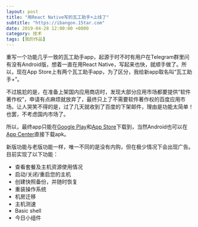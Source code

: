 ```yaml
---
layout: post
title: "用React Native写的瓦工助手+上线了"
subtitle: "https://ibangon.15tar.com"
date: 2019-04-28 12:00:00 +0800
category: 技术
tags: [我的作品]
---
```


重写一个功能几乎一致的瓦工助手app，起源于时不时有用户在Telegram群里问有没有Android版，想着一直在用React Native，写起来也快，就顺手做了。所以，现在App Store上有两个瓦工助手app，为了区分，我给新app取名叫“瓦工助手+”。

不过尴尬的是，在准备上架国内应用商店时，发现大部分应用市场都要提供“软件著作权”，申请有点麻烦就放弃了，最终只上了不需要软件著作权的百度应用市场。让人哭笑不得的是，过了几天就收到了百度的下架邮件，理由是功能太简单！也罢，不考虑国内市场了。

所以，最终app只能在[Google Play](https://play.google.com/store/apps/details?id=com.istar.ibangon)和[App Store](https://itunes.apple.com/cn/app/瓦工助手/id1458276567?mt=8)下载到，当然Android也可以在[App Center](https://install.appcenter.ms/users/istar/apps/wa3-gong1-zhu4-shou3-1/distribution_groups/testers)直接下载apk。

新版功能与老版功能一样，唯一不同的是没有内购，但在极少情况下会出现广告。目前实现了以下功能：

- 查看套餐及主机资源使用情况
- 启动/关闭/重启您的主机
- 创建快照备份，并随时恢复
- 重装操作系统
- 机房迁移
- 主机测速
- Basic shell
- 今日小组件